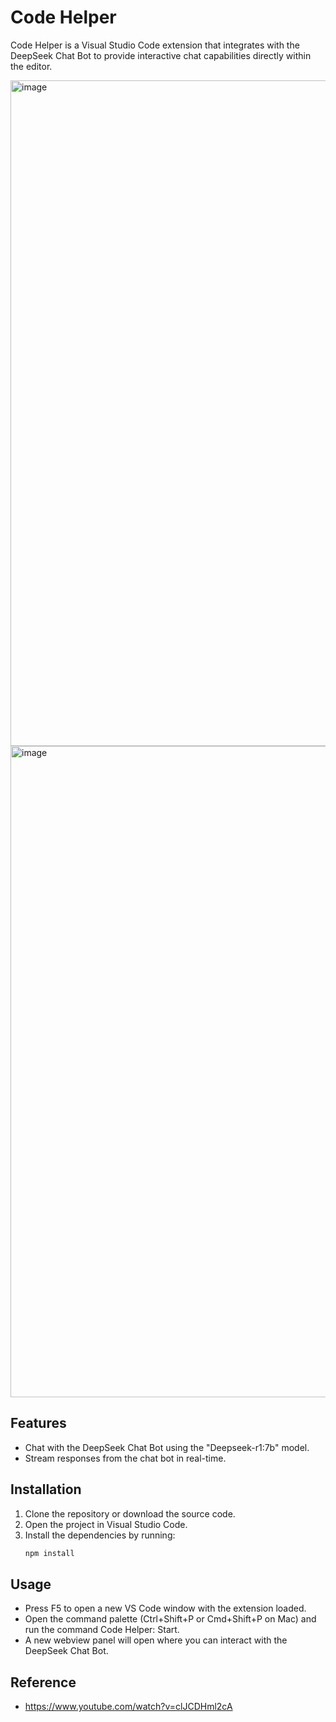 # Code Helper

Code Helper is a Visual Studio Code extension that integrates with the DeepSeek Chat Bot to provide interactive chat capabilities directly within the editor.

<img width="1065" alt="image" src="https://github.com/user-attachments/assets/b1925cec-75f9-42b3-8eae-f82ba520ad80" />

<img width="1042" alt="image" src="https://github.com/user-attachments/assets/2a4a937d-8c37-48b7-972a-d9871c316b25" />



## Features

- Chat with the DeepSeek Chat Bot using the "Deepseek-r1:7b" model.
- Stream responses from the chat bot in real-time.

## Installation

1. Clone the repository or download the source code.
2. Open the project in Visual Studio Code.
3. Install the dependencies by running:
   ```sh
   npm install
   ```

## Usage

- Press F5 to open a new VS Code window with the extension loaded.
- Open the command palette (Ctrl+Shift+P or Cmd+Shift+P on Mac) and run the command Code Helper: Start.
- A new webview panel will open where you can interact with the DeepSeek Chat Bot.


## Reference
- https://www.youtube.com/watch?v=clJCDHml2cA
